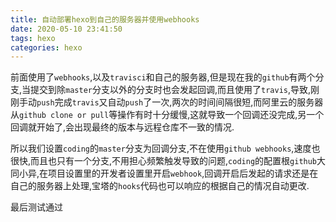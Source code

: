 ```yaml
---
title: 自动部署hexo到自己的服务器并使用webhooks
date: 2020-05-10 23:41:50
tags: hexo
categories: hexo
---
```


​	前面使用了`webhooks`,以及`travisci`和自己的服务器,但是现在我的`github`有两个分支,当提交到除`master`分支以外的分支时也会发起回调,而且使用了`travis`,导致,刚刚手动`push`完成`travis`又自动`push`了一次,两次的时间间隔很短,而阿里云的服务器从`github clone or pull`等操作有时十分缓慢,这就导致一个回调还没完成,另一个回调就开始了,会出现最终的版本与远程仓库不一致的情况.

<!--more-->

所以我们设置`coding`的`master`分支为回调分支,不在使用`github webhooks`,速度也很快,而且也只有一个分支,不用担心频繁触发导致的问题,`coding`的配置根`github`大同小异,在项目设置里的开发者设置里开启`webhook`,回调开启后发起的请求还是在自己的服务器上处理,宝塔的`hooks`代码也可以响应的根据自己的情况自动更改.

最后测试通过